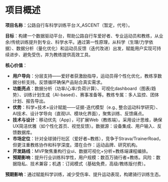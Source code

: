 # 项目概述

**项目名称**：公路自行车科学训练平台:X_ASCENT（暂定，代号）。

**目标**：构建一个数据驱动平台，帮助公路自行车爱好者、专业运动员和教练，从业余/传统训练提升到专业、科学水平。通过第一性原理，从科学（生理/力学依据）、数据分析（量化优化）和运动员反馈（迭代改进）出发，赋能用户实现可持续进步、避免受伤，并为教练提供高效工具。

**核心价值**：

- **用户导向**：分层支持——爱好者获激励指导，运动员得个性化优化，教练享数据分析支持。反馈循环确保产品贴合真实需求。
- **功能亮点**：数据分析（功率/心率/负荷计算）、可视化dashboard（图表/趋势）、训练计划生成（AI-based）、赛事准备等。教练专属：多人监控、团体计划、报告导出。
- **优势**：科学+技术+设计赋能——证据-迭代模型（e.g., 整合运动科学研究）、AI技术、设计学导向（直观UI、模块化界面），聚焦训练、反馈痛点。
- **技术与设计**：移动优先（App），可扩展Web（教练端）。采用设计思维，确保UX简洁优雅（如个性化首页、视觉反馈）。数据源：设备集成、用户输入、反馈数据库。
- **市场定位**：针对全球骑行社区（爱好者~教练），竞争于Strava/TrainerRoad，但更注重教练协作和科学深度。潜在合作：运动品牌、研究机构。
- **开发路线**：MVP聚焦重构行业ui、数据可视化+分析+教练端课程编排。
- **预期影响**：提升行业训练科学性，用户规模：数百万骑行者+教练。风险：数据隐私、技术兼容；机遇：订阅模式（基础免费，高级/教练版付费）。

**预期影响**：通过赋能科学训练，减少受伤率、提升运动表现，构建骑行训练生态。
